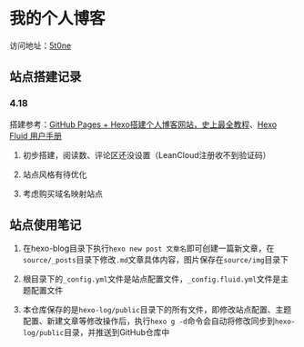 # 我的个人博客

访问地址：[5t0ne](httpps://dszqbsm.github.io)

## 站点搭建记录

### 4.18

搭建参考：[GitHub Pages + Hexo搭建个人博客网站，史上最全教程](https://blog.csdn.net/yaorongke/article/details/119089190)、[Hexo Fluid 用户手册](https://hexo.fluid-dev.com/docs/)

1. 初步搭建，阅读数、评论区还没设置（LeanCloud注册收不到验证码）

2. 站点风格有待优化

3. 考虑购买域名映射站点

## 站点使用笔记

1. 在hexo-blog目录下执行`hexo new post 文章名`即可创建一篇新文章，在`source/_posts`目录下修改`.md`文章具体内容，图片保存在`source/img`目录下

2. 根目录下的`_config.yml`文件是站点配置文件，`_config.fluid.yml`文件是主题配置文件

3. 本仓库保存的是`hexo-log/public`目录下的所有文件，即修改站点配置、主题配置、新建文章等修改操作后，执行`hexo g -d`命令会自动将修改同步到`hexo-log/public`目录，并推送到GitHub仓库中

